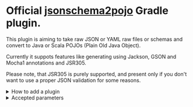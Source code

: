 # Official [jsonschema2pojo](https://github.com/joelittlejohn/jsonschema2pojo) Gradle plugin.

This plugin is aiming to take raw JSON or YAML raw files or schemas and convert to Java or Scala POJOs (Plain Old Java Object).

Currently it suppots features like generating using Jackson, GSON and Mocha1 annotations and JSR305.

Please note, that JSR305 is purely supported, and present only if you don't want to use a proper JSON validation for some reasons.

<details>
<summary>How to add a plugin</summary>

```gradle
plugins {
  id "org.jsonschema2dataclass" version "1.2" // Please update version as new versions are out
}
```

Please refer [Gradle Plugins page](https://plugins.gradle.org/plugin/org.jsonschema2dataclass) for further details.

</details>

<details>
<summary>Accepted parameters</summary>

| Parameter                              | Default value                    | Description                                                                                                                                                                                                                                                                   |
|----------------------------------------|----------------------------------|-------------------------------------------------------------------------------------------------------------------------------------------------------------------------------------------------------------------------------------------------------------------------------|
| annotationStyle                        | AnnotationStyle.JACKSON          | The style of annotations to use in the generated Java types.                                                                                                                                                                                                                  |
| classNamePrefix                        | ''                               | Whether to add a prefix to generated classes.                                                                                                                                                                                                                                 |
| classNameSuffix                        | ''                               | Whether to add a suffix to generated classes.                                                                                                                                                                                                                                 |
| customAnnotator                        | NoopAnnotator.class              | A fully qualified class name, referring to a custom annotator class that implements org.jsonschema2pojo.Annotator and will be used in addition to the one chosen by annotationStyle.                                                                                          |
| customDatePattern                      | -                                | A custom pattern to use when formatting date fields during serialization. Requires support from your JSON binding library.                                                                                                                                                    |
| customDateTimePattern                  | -                                | A custom pattern to use when formatting date-time fields during serialization. Requires support from your JSON binding library.                                                                                                                                               |
| customRuleFactory                      | RuleFactory.class                | A fully qualified class name, referring to an class that extends org.jsonschema2pojo.rules.RuleFactory and will be used to create instances of Rules used for code generation.                                                                                                |
| customTimePattern                      | -                                | A custom pattern to use when formatting time fields during serialization. Requires support from your JSON binding library.                                                                                                                                                    |
| dateTimeType                           | -                                | What type to use instead of string when adding string type fields of format date-time to generated Java types                                                                                                                                                                 |
| dateType                               | -                                | What type to use instead of string when adding string type fields of format date (not date-time) to generated Java types                                                                                                                                                                                                                                                                              |
| fileExtensions                         | [] as String[]                   | -                                                                                                                                                                                                                                                                             |
| fileFilter                             | (no filers)                      | -                                                                                                                                                                                                                                                                             |
| formatDateTimes                        | false                            | -                                                                                                                                                                                                                                                                             |
| formatDates                            | false                            | -                                                                                                                                                                                                                                                                             |
| formatTimes                            | false                            | -                                                                                                                                                                                                                                                                             |
| formatTypeMapping                      | (no default mapping)             | -                                                                                                                                                                                                                                                                             |
| generateBuilders                       | false                            | Whether to generate builder-style methods of the form withXxx(value) (that return this), alongside the standard, void-return setters.                                                                                                                                         |
| includeAdditionalProperties            | true                             | -                                                                                                                                                                                                                                                                             |
| includeAllPropertiesConstructor        | true                             | -                                                                                                                                                                                                                                                                             |
| includeConstructorPropertiesAnnotation | -                                | -                                                                                                                                                                                                                                                                             |
| includeConstructors                    | false                            | -                                                                                                                                                                                                                                                                             |
| includeCopyConstructor                 | -                                | -                                                                                                                                                                                                                                                                             |
| includeDynamicAccessors                | false                            | -                                                                                                                                                                                                                                                                             |
| includeDynamicBuilders                 | false                            | -                                                                                                                                                                                                                                                                             |
| includeDynamicGetters                  | false                            | -                                                                                                                                                                                                                                                                             |
| includeDynamicSetters                  | false                            | -                                                                                                                                                                                                                                                                             |
| includeGetters                         | true                             | -                                                                                                                                                                                                                                                                             |
| includeHashcodeAndEquals               | true                             | -                                                                                                                                                                                                                                                                             |
| includeJsonTypeInfoAnnotation          | false                            | -                                                                                                                                                                                                                                                                             |
| includeJsr303Annotations               | false                            | -                                                                                                                                                                                                                                                                             |
| includeJsr305Annotations               | false                            | -                                                                                                                                                                                                                                                                             |
| includeRequiredPropertiesConstructor   | false                            | -                                                                                                                                                                                                                                                                             |
| includeSetters                         | true                             | -                                                                                                                                                                                                                                                                             |
| includeToString                        | true                             | -                                                                                                                                                                                                                                                                             |
| inclusionLevel                         | InclusionLevel.NON_NULL          | -                                                                                                                                                                                                                                                                             |
| initializeCollections                  | true                             | -                                                                                                                                                                                                                                                                             |
| outputEncoding                         | 'UTF-8'                          | -                                                                                                                                                                                                                                                                             |
| parcelable                             | false                            | -                                                                                                                                                                                                                                                                             |
| propertyWordDelimiters                 | ['-', ' ', '_'] as char[]        | -                                                                                                                                                                                                                                                                             |
| refFragmentPathDelimiters              | "#/."                            | -                                                                                                                                                                                                                                                                             |
| removeOldOutput                        | -                                | -                                                                                                                                                                                                                                                                             |
| serializable                           | false                            | -                                                                                                                                                                                                                                                                             |
| sourceFiles                            | objectFactory.fileCollection()   | -                                                                                                                                                                                                                                                                             |
| sourceSortOrder                        | SourceSortOrder.OS               | -                                                                                                                                                                                                                                                                             |
| sourceType                             | SourceType.JSONSCHEMA            | -                                                                                                                                                                                                                                                                             |
| targetDirectory                        | $buildDir/generated-sources/js2p | -                                                                                                                                                                                                                                                                             |
| targetLanguage                         | -                                | -                                                                                                                                                                                                                                                                             |
| targetPackage                          | ''                               | -                                                                                                                                                                                                                                                                             |
| targetVersion                          | '1.6'                            | -                                                                                                                                                                                                                                                                             |
| timeType                               | null                             | -                                                                                                                                                                                                                                                                             |
| toStringExcludes                       | [] as String[]                   | -                                                                                                                                                                                                                                                                             |
| useBigDecimals                         | false                            | -                                                                                                                                                                                                                                                                             |
| useBigIntegers                         | false                            | -                                                                                                                                                                                                                                                                             |
| useCommonsLang3                        | false                            | -                                                                                                                                                                                                                                                                             |
| useDoubleNumbers                       | true                             | -                                                                                                                                                                                                                                                                             |
| useInnerClassBuilders                  | false                            | If set to true, then the gang of four builder pattern will be used to generate builders on generated classes. Note: This property works in collaboration with the isGenerateBuilders() method. If the isGenerateBuilders() is false, then this property will not do anything. |
| useJodaDates                           | false                            | -                                                                                                                                                                                                                                                                             |
| useJodaLocalDates                      | false                            | -                                                                                                                                                                                                                                                                             |
| useJodaLocalTimes                      | false                            | -                                                                                                                                                                                                                                                                             |
| useLongIntegers                        | false                            | -                                                                                                                                                                                                                                                                             |
| useOptionalForGetters                  | false                            | -                                                                                                                                                                                                                                                                             |
| usePrimitives                          | false                            | -                                                                                                                                                                                                                                                                             |
| useTitleAsClassname                    | false                            | -                                                                                                                                                                                                                                                                             |

</details>

